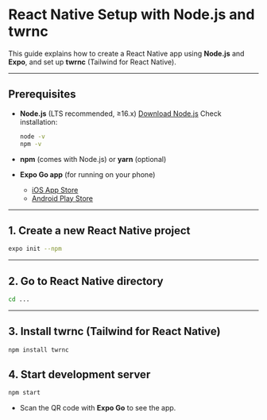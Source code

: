 # React Native Setup with Node.js and twrnc

This guide explains how to create a React Native app using **Node.js** and **Expo**, and set up **twrnc** (Tailwind for React Native).

---

## Prerequisites

- **Node.js** (LTS recommended, ≥16.x)
  [Download Node.js](https://nodejs.org)
  Check installation:

  ```bash
  node -v
  npm -v
  ```

- **npm** (comes with Node.js) or **yarn** (optional)
- **Expo Go app** (for running on your phone)

  - [iOS App Store](https://apps.apple.com/app/expo-go/id982107779)
  - [Android Play Store](https://play.google.com/store/apps/details?id=host.exp.exponent)

---

## 1. Create a new React Native project

```bash
expo init --npm
```

---

## 2. Go to React Native directory

```bash
cd ...
```

---

## 3. Install twrnc (Tailwind for React Native)

```bash
npm install twrnc
```

## 4. Start development server

```bash
npm start
```

- Scan the QR code with **Expo Go** to see the app.
